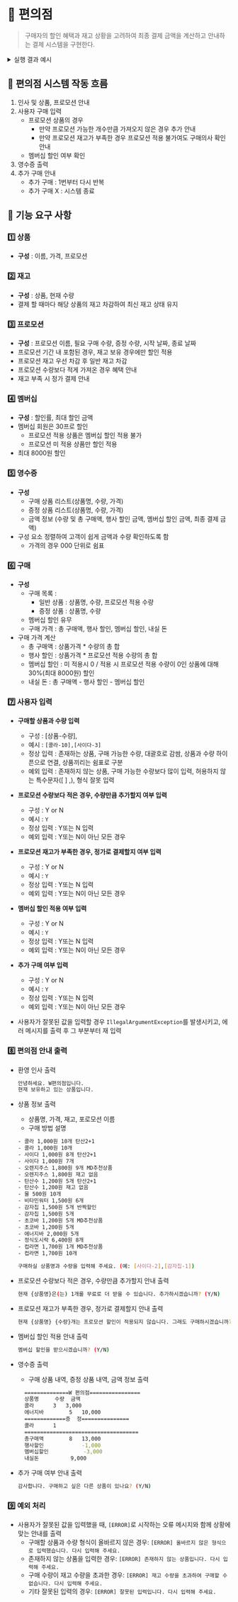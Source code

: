 # 🍱 편의점
> 구매자의 할인 혜택과 재고 상황을 고려하여 최종 결제 금액을 계산하고 안내하는 결제 시스템을 구현한다.

<details>
<summary>실행 결과 예시</summary>
<div>

```bash
안녕하세요. W편의점입니다.
현재 보유하고 있는 상품입니다.

- 콜라 1,000원 10개 탄산2+1
- 콜라 1,000원 10개
- 사이다 1,000원 8개 탄산2+1
- 사이다 1,000원 7개
- 오렌지주스 1,800원 9개 MD추천상품
- 오렌지주스 1,800원 재고 없음
- 탄산수 1,200원 5개 탄산2+1
- 탄산수 1,200원 재고 없음
- 물 500원 10개
- 비타민워터 1,500원 6개
- 감자칩 1,500원 5개 반짝할인
- 감자칩 1,500원 5개
- 초코바 1,200원 5개 MD추천상품
- 초코바 1,200원 5개
- 에너지바 2,000원 5개
- 정식도시락 6,400원 8개
- 컵라면 1,700원 1개 MD추천상품
- 컵라면 1,700원 10개

구매하실 상품명과 수량을 입력해 주세요. (예: [사이다-2],[감자칩-1])
[콜라-3],[에너지바-5]

멤버십 할인을 받으시겠습니까? (Y/N)
Y 

==============W 편의점================
상품명		수량	금액
콜라		3 	3,000
에너지바 		5 	10,000
=============증	정===============
콜라		1
====================================
총구매액		8	13,000
행사할인			-1,000
멤버십할인			-3,000
내실돈			 9,000

감사합니다. 구매하고 싶은 다른 상품이 있나요? (Y/N)
Y

안녕하세요. W편의점입니다.
현재 보유하고 있는 상품입니다.

- 콜라 1,000원 7개 탄산2+1
- 콜라 1,000원 10개
- 사이다 1,000원 8개 탄산2+1
- 사이다 1,000원 7개
- 오렌지주스 1,800원 9개 MD추천상품
- 오렌지주스 1,800원 재고 없음
- 탄산수 1,200원 5개 탄산2+1
- 탄산수 1,200원 재고 없음
- 물 500원 10개
- 비타민워터 1,500원 6개
- 감자칩 1,500원 5개 반짝할인
- 감자칩 1,500원 5개
- 초코바 1,200원 5개 MD추천상품
- 초코바 1,200원 5개
- 에너지바 2,000원 재고 없음
- 정식도시락 6,400원 8개
- 컵라면 1,700원 1개 MD추천상품
- 컵라면 1,700원 10개

구매하실 상품명과 수량을 입력해 주세요. (예: [사이다-2],[감자칩-1])
[콜라-10]

현재 콜라 4개는 프로모션 할인이 적용되지 않습니다. 그래도 구매하시겠습니까? (Y/N)
Y

멤버십 할인을 받으시겠습니까? (Y/N)
N

==============W 편의점================
상품명		수량	금액
콜라		10 	10,000
=============증	정===============
콜라		2
====================================
총구매액		10	10,000
행사할인			-2,000
멤버십할인			-0
내실돈			 8,000

감사합니다. 구매하고 싶은 다른 상품이 있나요? (Y/N)
Y

안녕하세요. W편의점입니다.
현재 보유하고 있는 상품입니다.

- 콜라 1,000원 재고 없음 탄산2+1
- 콜라 1,000원 7개
- 사이다 1,000원 8개 탄산2+1
- 사이다 1,000원 7개
- 오렌지주스 1,800원 9개 MD추천상품
- 오렌지주스 1,800원 재고 없음
- 탄산수 1,200원 5개 탄산2+1
- 탄산수 1,200원 재고 없음
- 물 500원 10개
- 비타민워터 1,500원 6개
- 감자칩 1,500원 5개 반짝할인
- 감자칩 1,500원 5개
- 초코바 1,200원 5개 MD추천상품
- 초코바 1,200원 5개
- 에너지바 2,000원 재고 없음
- 정식도시락 6,400원 8개
- 컵라면 1,700원 1개 MD추천상품
- 컵라면 1,700원 10개

구매하실 상품명과 수량을 입력해 주세요. (예: [사이다-2],[감자칩-1])
[오렌지주스-1]

현재 오렌지주스은(는) 1개를 무료로 더 받을 수 있습니다. 추가하시겠습니까? (Y/N)
Y

멤버십 할인을 받으시겠습니까? (Y/N)
Y

==============W 편의점================
상품명		수량	금액
오렌지주스		2 	3,600
=============증	정===============
오렌지주스		1
====================================
총구매액		2	3,600
행사할인			-1,800
멤버십할인			-0
내실돈			 1,800

감사합니다. 구매하고 싶은 다른 상품이 있나요? (Y/N)
N
```

</div>
</details>


## 📌 편의점 시스템 작동 흐름
1. 인사 및 상품, 프로모션 안내
2. 사용자 구매 입력 
   - 프로모션 상품의 경우
     - 만약 프로모션 가능한 개수만큼 가져오지 않은 경우 추가 안내
     - 만약 프로모션 재고가 부족한 경우 프로모션 적용 불가여도 구매의사 확인 안내
   - 멤버십 할인 여부 확인
3. 영수증 출력
4. 추가 구매 안내
   - 추가 구매 : 1번부터 다시 반복
   - 추가 구매 X : 시스템 종료

## 📌 기능 요구 사항 
### 1️⃣ 상품
- **구성** : 이름, 가격, 프로모션

### 2️⃣ 재고
- **구성** : 상품, 현재 수량
- 결제 할 때마다 해당 상품의 재고 차감하여 최신 재고 상태 유지

### 3️⃣ 프로모션
- **구성** : 프로모션 이름, 필요 구매 수량, 증정 수량, 시작 날짜, 종료 날짜
- 프로모션 기간 내 포함된 경우, 재고 보유 경우에만 할인 적용
- 프로모션 재고 우선 차감 후 일반 재고 차감
- 프로모션 수량보다 적게 가져온 경우 혜택 안내
- 재고 부족 시 정가 결제 안내

### 4️⃣ 멤버십
- **구성** : 할인률, 최대 할인 금액
- 멤버십 회원은 30프로 할인
  - 프로모션 적용 상품은 멤버십 할인 적용 불가
  - 프로모션 미 적용 상품만 할인 적용
- 최대 8000원 할인

### 5️⃣ 영수증
- **구성** 
  - 구매 상품 리스트(상품명, 수량, 가격)
  - 증정 상품 리스트(상품명, 수량, 가격)
  - 금액 정보 (수량 및 총 구매액, 행사 할인 금액, 멤버십 할인 금액, 최종 결제 금액)
- 구성 요소 정렬하여 고객이 쉽게 금액과 수량 확인하도록 함
  - 가격의 경우 000 단위로 쉼표

### 6️⃣ 구매
- **구성**
  - 구매 목록 : 
    - 일반 상품 : 상품명, 수량, 프로모션 적용 수량
    - 증정 상품 : 상품명, 수량
  - 멤버십 할인 유무
  - 구매 가격 : 총 구매액, 행사 할인, 멤버십 할인, 내실 돈
- 구매 가격 계산
  - 총 구매액 : 상품가격 * 수량의 총 합
  - 행사 할인 : 상품가격 * 프로모션 적용 수량의 총 합
  - 멤버십 할인 : 미 적용시 0 / 적용 시 프로모션 적용 수량이 0인 상품에 대해 30%(최대 8000원) 할인
  - 내실 돈 : 총 구매액 - 행사 할인 - 멤버십 할인

### 7️⃣ 사용자 입력
- **구매할 상품과 수량 입력**
    - 구성 : [상품-수량],
    - 예시 : `[콜라-10],[사이다-3]`
    - 정상 입력 : 존재하는 상품, 구매 가능한 수량, 대괄호로 감쌈, 상품과 수량 하이픈으로 연결, 상품끼리는 쉼표로 구분
    - 예외 입력 : 존재하지 않는 상품, 구매 가능한 수량보다 많이 입력, 허용하지 않는 특수문자([ ] ,), 형식 잘못 입력


- **프로모션 수량보다 적은 경우, 수량만큼 추가할지 여부 입력**
    - 구성 : Y or N
    - 예시 : `Y`
    - 정상 입력 : Y또는 N 입력
    - 예외 입력 : Y또는 N이 아닌 모든 경우


- **프로모션 재고가 부족한 경우, 정가로 결제할지 여부 입력**
    - 구성 : Y or N
    - 예시 : `Y`
    - 정상 입력 : Y또는 N 입력
    - 예외 입력 : Y또는 N이 아닌 모든 경우
  

- **멤버십 할인 적용 여부 입력**
    - 구성 : Y or N
    - 예시 : `Y`
    - 정상 입력 : Y또는 N 입력
    - 예외 입력 : Y또는 N이 아닌 모든 경우
  

- **추가 구매 여부 입력**
    - 구성 : Y or N
    - 예시 : `Y`
    - 정상 입력 : Y또는 N 입력
    - 예외 입력 : Y또는 N이 아닌 모든 경우
  

- 사용자가 잘못된 값을 입력할 경우 `IllegalArgumentException`를 발생시키고, 에러 메시지를 출력 후 그 부분부터 재 입력

### 8️⃣ 편의점 안내 출력
- 환영 인사 출력
  ```bash
  안녕하세요. W편의점입니다.
  현재 보유하고 있는 상품입니다.
  ```
- 상품 정보 출력
  - 상품명, 가격, 재고, 포로모션 이름
  - 구매 방법 설명 
  ```bash
  - 콜라 1,000원 10개 탄산2+1
  - 콜라 1,000원 10개
  - 사이다 1,000원 8개 탄산2+1
  - 사이다 1,000원 7개
  - 오렌지주스 1,800원 9개 MD추천상품
  - 오렌지주스 1,800원 재고 없음
  - 탄산수 1,200원 5개 탄산2+1
  - 탄산수 1,200원 재고 없음
  - 물 500원 10개
  - 비타민워터 1,500원 6개
  - 감자칩 1,500원 5개 반짝할인
  - 감자칩 1,500원 5개
  - 초코바 1,200원 5개 MD추천상품
  - 초코바 1,200원 5개
  - 에너지바 2,000원 5개
  - 정식도시락 6,400원 8개
  - 컵라면 1,700원 1개 MD추천상품
  - 컵라면 1,700원 10개
  
  구매하실 상품명과 수량을 입력해 주세요. (예: [사이다-2],[감자칩-1])
    ```
- 프로모션 수량보다 적은 경우, 수량만큼 추가할지 안내 출력
    ```bash
    현재 {상품명}은(는) 1개를 무료로 더 받을 수 있습니다. 추가하시겠습니까? (Y/N)
    ```
- 프로모션 재고가 부족한 경우, 정가로 결제할지 안내 출력
    ```bash
    현재 {상품명} {수량}개는 프로모션 할인이 적용되지 않습니다. 그래도 구매하시겠습니까? (Y/N)
    ```
  
- 멤버십 할인 적용 안내 출력
    ```bash
    멤버십 할인을 받으시겠습니까? (Y/N)
    ```
- 영수증 출력
  - 구매 상품 내역, 증정 상품 내역, 금액 정보 출력
  ```bash
    ==============W 편의점================
    상품명		수량	금액
    콜라		3 	3,000
    에너지바 		5 	10,000
    =============증	정===============
    콜라		1
    ====================================
    총구매액		8	13,000
    행사할인			-1,000
    멤버십할인			-3,000
    내실돈			 9,000
    ```
- 추가 구매 여부 안내 출력
    ```bash
    감사합니다. 구매하고 싶은 다른 상품이 있나요? (Y/N)
    ```

### 9️⃣ 예외 처리
- 사용자가 잘못된 값을 입력했을 때, `[ERROR]`로 시작하는 오류 메시지와 함께 상황에 맞는 안내를 출력
    - 구매할 상품과 수량 형식이 올바르지 않은 경우: `[ERROR] 올바르지 않은 형식으로 입력했습니다. 다시 입력해 주세요.`
    - 존재하지 않는 상품을 입력한 경우: `[ERROR] 존재하지 않는 상품입니다. 다시 입력해 주세요.`
    - 구매 수량이 재고 수량을 초과한 경우: `[ERROR] 재고 수량을 초과하여 구매할 수 없습니다. 다시 입력해 주세요.`
    - 기타 잘못된 입력의 경우: `[ERROR] 잘못된 입력입니다. 다시 입력해 주세요.`
